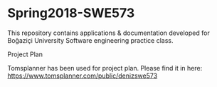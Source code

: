 # Spring2018-SWE573
This repository contains applications &amp; documentation developed for Boğaziçi University Software engineering practice class.

Project Plan

Tomsplanner has been used for project plan.
Please find it in here: https://www.tomsplanner.com/public/denizswe573

